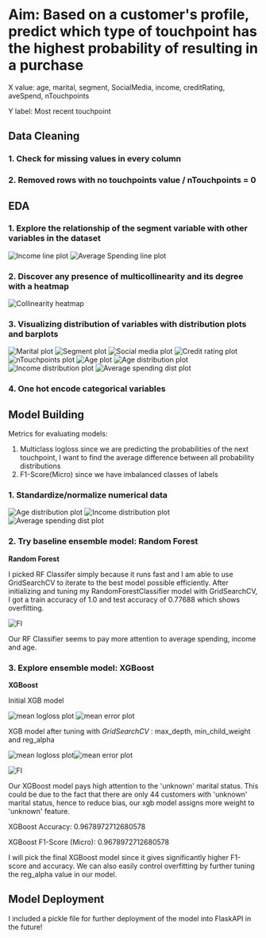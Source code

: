 # Aim: Based on a customer's profile, predict which type of touchpoint has the highest probability of resulting in a purchase
X value: age, marital, segment, SocialMedia, income, creditRating, aveSpend, nTouchpoints

Y label: Most recent touchpoint
## Data Cleaning

### 1. Check for missing values in every column

### 2. Removed rows with no touchpoints value / nTouchpoints = 0

## EDA

### 1. Explore the relationship of the segment variable with other variables in the dataset

![Income line plot](/images/plot1.png)
![Average Spending line plot](/images/plot2.png)

### 2. Discover any presence of multicollinearity and its degree with a heatmap

![Collinearity heatmap](/images/plot3.png)

### 3. Visualizing distribution of variables with distribution plots and barplots

![Marital plot](/images/plot4.png)
![Segment plot](/images/plot5.png)
![Social media plot](/images/plot6.png)
![Credit rating plot](/images/plot7.png)
![nTouchpoints plot](/images/plot8.png)
![Age plot](/images/plot9.png)
![Age distribution plot](/images/plot10.png)
![Income distribution plot](/images/plot11.png)
![Average spending dist plot](/images/plot12.png)

### 4. One hot encode categorical variables

## Model Building

Metrics for evaluating models: 
1. Multiclass logloss since we are predicting the probabilities of the next touchpoint, I want to find the average difference between all probability distributions
2. F1-Score(Micro) since we have imbalanced classes of labels

### 1. Standardize/normalize numerical data

![Age distribution plot](/images/plot13.png)
![Income distribution plot](/images/plot14.png)
![Average spending dist plot](/images/plot15.png)

### 2. Try baseline ensemble model:  Random Forest

**Random Forest**

I picked RF Classifer simply because it runs fast and I am able to use GridSearchCV to iterate to the best model possible efficiently. 
After initializing and tuning my RandomForestClassifier model with GridSearchCV, I got a train accuracy of 1.0 and test 
accuracy of 0.77688 which shows overfitting.

![FI](/images/plot20.png)

Our RF Classifier seems to pay more attention to average spending, income and age. 

### 3. Explore ensemble model: XGBoost


**XGBoost**

Initial XGB model

![mean logloss plot](/images/plot16.png)
![mean error plot](/images/plot17.png)

XGB model after tuning with *GridSearchCV* : max_depth, min_child_weight and reg_alpha

![mean logloss plot](/images/plot18.png)![mean error plot](/images/plot19.png)

![FI](/images/plot20.png)

Our XGBoost model pays high attention to the 'unknown' marital status. This could be due to the fact that there are only 44 customers with 'unknown' marital status, hence to reduce bias, our xgb model assigns more weight to 'unknown' feature.

XGBoost Accuracy: 0.9678972712680578

XGBoost F1-Score (Micro): 0.9678972712680578

I will pick the final XGBoost model since it gives significantly higher F1-score and accuracy. We can also easily control overfitting by further tuning the reg_alpha value in our model.

## Model Deployment

I included a pickle file for further deployment of the model into FlaskAPI in the future!
